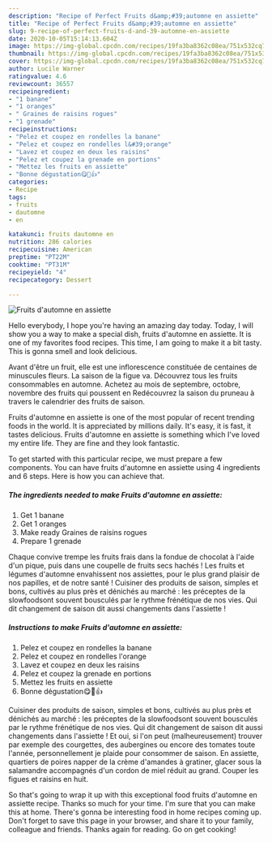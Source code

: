 ```yaml
---
description: "Recipe of Perfect Fruits d&amp;#39;automne en assiette"
title: "Recipe of Perfect Fruits d&amp;#39;automne en assiette"
slug: 9-recipe-of-perfect-fruits-d-and-39-automne-en-assiette
date: 2020-10-05T15:14:13.604Z
image: https://img-global.cpcdn.com/recipes/19fa3ba8362c08ea/751x532cq70/fruits-dautomne-en-assiette-photo-principale-de-la-recette.jpg
thumbnail: https://img-global.cpcdn.com/recipes/19fa3ba8362c08ea/751x532cq70/fruits-dautomne-en-assiette-photo-principale-de-la-recette.jpg
cover: https://img-global.cpcdn.com/recipes/19fa3ba8362c08ea/751x532cq70/fruits-dautomne-en-assiette-photo-principale-de-la-recette.jpg
author: Lucile Warner
ratingvalue: 4.6
reviewcount: 36557
recipeingredient:
- "1 banane"
- "1 oranges"
- " Graines de raisins rogues"
- "1 grenade"
recipeinstructions:
- "Pelez et coupez en rondelles la banane"
- "Pelez et coupez en rondelles l&#39;orange"
- "Lavez et coupez en deux les raisins"
- "Pelez et coupez la grenade en portions"
- "Mettez les fruits en assiette"
- "Bonne dégustation😋💖👍"
categories:
- Recipe
tags:
- fruits
- dautomne
- en

katakunci: fruits dautomne en 
nutrition: 286 calories
recipecuisine: American
preptime: "PT22M"
cooktime: "PT31M"
recipeyield: "4"
recipecategory: Dessert

---
```



![Fruits d&#39;automne en assiette](https://img-global.cpcdn.com/recipes/19fa3ba8362c08ea/751x532cq70/fruits-dautomne-en-assiette-photo-principale-de-la-recette.jpg)

Hello everybody, I hope you're having an amazing day today. Today, I will show you a way to make a special dish, fruits d&#39;automne en assiette. It is one of my favorites food recipes. This time, I am going to make it a bit tasty. This is gonna smell and look delicious.

Avant d&#39;être un fruit, elle est une inflorescence constituée de centaines de minuscules fleurs. La saison de la figue va. Découvrez tous les fruits consommables en automne. Achetez au mois de septembre, octobre, novembre des fruits qui poussent en Redécouvrez la saison du pruneau à travers le calendrier des fruits de saison.

Fruits d&#39;automne en assiette is one of the most popular of recent trending foods in the world. It is appreciated by millions daily. It's easy, it is fast, it tastes delicious. Fruits d&#39;automne en assiette is something which I've loved my entire life. They are fine and they look fantastic.


To get started with this particular recipe, we must prepare a few components. You can have fruits d&#39;automne en assiette using 4 ingredients and 6 steps. Here is how you can achieve that.

<!--inarticleads1-->

##### The ingredients needed to make Fruits d&#39;automne en assiette:

1. Get 1 banane
1. Get 1 oranges
1. Make ready  Graines de raisins rogues
1. Prepare 1 grenade


Chaque convive trempe les fruits frais dans la fondue de chocolat à l&#39;aide d&#39;un pique, puis dans une coupelle de fruits secs hachés ! Les fruits et légumes d&#39;automne envahissent nos assiettes, pour le plus grand plaisir de nos papilles, et de notre santé ! Cuisiner des produits de saison, simples et bons, cultivés au plus près et dénichés au marché : les préceptes de la slowfoodsont souvent bousculés par le rythme frénétique de nos vies. Qui dit changement de saison dit aussi changements dans l&#39;assiette ! 

<!--inarticleads2-->

##### Instructions to make Fruits d&#39;automne en assiette:

1. Pelez et coupez en rondelles la banane
1. Pelez et coupez en rondelles l&#39;orange
1. Lavez et coupez en deux les raisins
1. Pelez et coupez la grenade en portions
1. Mettez les fruits en assiette
1. Bonne dégustation😋💖👍


Cuisiner des produits de saison, simples et bons, cultivés au plus près et dénichés au marché : les préceptes de la slowfoodsont souvent bousculés par le rythme frénétique de nos vies. Qui dit changement de saison dit aussi changements dans l&#39;assiette ! Et oui, si l&#39;on peut (malheureusement) trouver par exemple des courgettes, des aubergines ou encore des tomates toute l&#39;année, personnellement je plaide pour consommer de saison. En assiette, quartiers de poires napper de la crème d&#39;amandes à gratiner, glacer sous la salamandre accompagnés d&#39;un cordon de miel réduit au grand. Couper les figues et raisins en huit. 

So that's going to wrap it up with this exceptional food fruits d&#39;automne en assiette recipe. Thanks so much for your time. I'm sure that you can make this at home. There's gonna be interesting food in home recipes coming up. Don't forget to save this page in your browser, and share it to your family, colleague and friends. Thanks again for reading. Go on get cooking!
